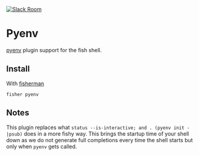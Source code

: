 [![Slack Room][slack-badge]][slack-link]

# Pyenv

[pyenv] plugin support for the fish shell.

## Install

With [fisherman]

```
fisher pyenv
```

## Notes

This plugin replaces what `status --is-interactive; and . (pyenv init -|psub)`
does in a more fishy way. This brings the startup time of your shell down
as we do not generate full completions every time the shell starts but only
when `pyenv` gets called.

[slack-link]: https://fisherman-wharf.herokuapp.com/
[slack-badge]: https://img.shields.io/badge/slack-join%20the%20chat-00B9FF.svg?style=flat-square
[fisherman]: https://github.com/fisherman/fisherman
[pyenv]: https://github.com/yyuu/pyenv
